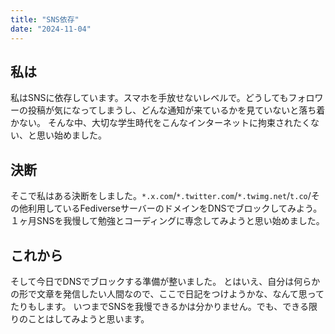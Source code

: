 ```yaml
---
title: "SNS依存"
date: "2024-11-04"
---
```


## 私は
私はSNSに依存しています。スマホを手放せないレベルで。どうしてもフォロワーの投稿が気になってしまうし、どんな通知が来ているかを見ていないと落ち着かない。
そんな中、大切な学生時代をこんなインターネットに拘束されたくない、と思い始めました。

## 決断
そこで私はある決断をしました。`*.x.com`/`*.twitter.com`/`*.twimg.net`/`t.co`/その他利用しているFediverseサーバーのドメインをDNSでブロックしてみよう。
１ヶ月SNSを我慢して勉強とコーディングに専念してみようと思い始めました。

## これから
そして今日でDNSでブロックする準備が整いました。
とはいえ、自分は何らかの形で文章を発信したい人間なので、ここで日記をつけようかな、なんて思ってたりもします。
いつまでSNSを我慢できるかは分かりません。でも、できる限りのことはしてみようと思います。